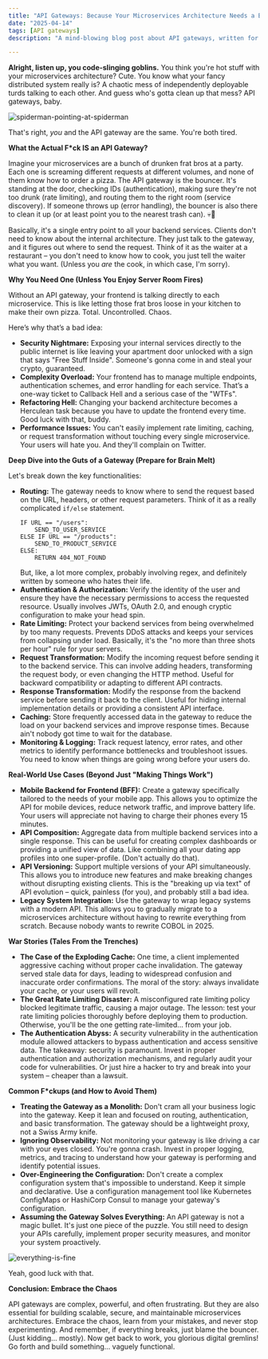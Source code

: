 ```yaml
---
title: "API Gateways: Because Your Microservices Architecture Needs a Bouncer (and a Vomit Bag)"
date: "2025-04-14"
tags: [API gateways]
description: "A mind-blowing blog post about API gateways, written for chaotic Gen Z engineers. Learn why they're the only thing standing between your sanity and a complete server meltdown."

---
```


**Alright, listen up, you code-slinging goblins.** You think you're hot stuff with your microservices architecture? Cute. You know what your fancy distributed system really is? A chaotic mess of independently deployable turds talking to each other. And guess who's gotta clean up that mess? API gateways, baby.

![spiderman-pointing-at-spiderman](https://i.imgflip.com/30b3zt.jpg)

That's right, *you* and the API gateway are the same. You're both tired.

**What the Actual F*ck IS an API Gateway?**

Imagine your microservices are a bunch of drunken frat bros at a party. Each one is screaming different requests at different volumes, and none of them know how to order a pizza. The API gateway is the bouncer. It's standing at the door, checking IDs (authentication), making sure they're not too drunk (rate limiting), and routing them to the right room (service discovery). If someone throws up (error handling), the bouncer is also there to clean it up (or at least point you to the nearest trash can). 💀🙏

Basically, it's a single entry point to all your backend services. Clients don't need to know about the internal architecture. They just talk to the gateway, and it figures out where to send the request. Think of it as the waiter at a restaurant – you don't need to know how to cook, you just tell the waiter what you want. (Unless you *are* the cook, in which case, I'm sorry).

**Why You Need One (Unless You Enjoy Server Room Fires)**

Without an API gateway, your frontend is talking directly to each microservice. This is like letting those frat bros loose in your kitchen to make their own pizza. Total. Uncontrolled. Chaos.

Here’s why that’s a bad idea:

*   **Security Nightmare:** Exposing your internal services directly to the public internet is like leaving your apartment door unlocked with a sign that says "Free Stuff Inside". Someone's gonna come in and steal your crypto, guaranteed.
*   **Complexity Overload:** Your frontend has to manage multiple endpoints, authentication schemes, and error handling for each service. That’s a one-way ticket to Callback Hell and a serious case of the "WTFs".
*   **Refactoring Hell:** Changing your backend architecture becomes a Herculean task because you have to update the frontend every time. Good luck with that, buddy.
*   **Performance Issues:** You can't easily implement rate limiting, caching, or request transformation without touching every single microservice. Your users will hate you. And they'll complain on Twitter.

**Deep Dive into the Guts of a Gateway (Prepare for Brain Melt)**

Let's break down the key functionalities:

*   **Routing:** The gateway needs to know where to send the request based on the URL, headers, or other request parameters. Think of it as a really complicated `if/else` statement.
    ```
    IF URL == "/users":
        SEND_TO_USER_SERVICE
    ELSE IF URL == "/products":
        SEND_TO_PRODUCT_SERVICE
    ELSE:
        RETURN 404_NOT_FOUND
    ```
    But, like, a lot more complex, probably involving regex, and definitely written by someone who hates their life.
*   **Authentication & Authorization:** Verify the identity of the user and ensure they have the necessary permissions to access the requested resource. Usually involves JWTs, OAuth 2.0, and enough cryptic configuration to make your head spin.
*   **Rate Limiting:** Protect your backend services from being overwhelmed by too many requests. Prevents DDoS attacks and keeps your services from collapsing under load. Basically, it's the "no more than three shots per hour" rule for your servers.
*   **Request Transformation:** Modify the incoming request before sending it to the backend service. This can involve adding headers, transforming the request body, or even changing the HTTP method. Useful for backward compatibility or adapting to different API contracts.
*   **Response Transformation:** Modify the response from the backend service before sending it back to the client. Useful for hiding internal implementation details or providing a consistent API interface.
*   **Caching:** Store frequently accessed data in the gateway to reduce the load on your backend services and improve response times. Because ain't nobody got time to wait for the database.
*   **Monitoring & Logging:** Track request latency, error rates, and other metrics to identify performance bottlenecks and troubleshoot issues. You need to know when things are going wrong before your users do.

**Real-World Use Cases (Beyond Just "Making Things Work")**

*   **Mobile Backend for Frontend (BFF):** Create a gateway specifically tailored to the needs of your mobile app. This allows you to optimize the API for mobile devices, reduce network traffic, and improve battery life. Your users will appreciate not having to charge their phones every 15 minutes.
*   **API Composition:** Aggregate data from multiple backend services into a single response. This can be useful for creating complex dashboards or providing a unified view of data. Like combining all your dating app profiles into one super-profile. (Don't actually do that).
*   **API Versioning:** Support multiple versions of your API simultaneously. This allows you to introduce new features and make breaking changes without disrupting existing clients. This is the "breaking up via text" of API evolution – quick, painless (for you), and probably still a bad idea.
*   **Legacy System Integration:** Use the gateway to wrap legacy systems with a modern API. This allows you to gradually migrate to a microservices architecture without having to rewrite everything from scratch. Because nobody wants to rewrite COBOL in 2025.

**War Stories (Tales From the Trenches)**

*   **The Case of the Exploding Cache:** One time, a client implemented aggressive caching without proper cache invalidation. The gateway served stale data for days, leading to widespread confusion and inaccurate order confirmations. The moral of the story: always invalidate your cache, or your users will revolt.
*   **The Great Rate Limiting Disaster:** A misconfigured rate limiting policy blocked legitimate traffic, causing a major outage. The lesson: test your rate limiting policies thoroughly before deploying them to production. Otherwise, you'll be the one getting rate-limited... from your job.
*   **The Authentication Abyss:** A security vulnerability in the authentication module allowed attackers to bypass authentication and access sensitive data. The takeaway: security is paramount. Invest in proper authentication and authorization mechanisms, and regularly audit your code for vulnerabilities. Or just hire a hacker to try and break into your system – cheaper than a lawsuit.

**Common F*ckups (and How to Avoid Them)**

*   **Treating the Gateway as a Monolith:** Don't cram all your business logic into the gateway. Keep it lean and focused on routing, authentication, and basic transformation. The gateway should be a lightweight proxy, not a Swiss Army knife.
*   **Ignoring Observability:** Not monitoring your gateway is like driving a car with your eyes closed. You're gonna crash. Invest in proper logging, metrics, and tracing to understand how your gateway is performing and identify potential issues.
*   **Over-Engineering the Configuration:** Don't create a complex configuration system that's impossible to understand. Keep it simple and declarative. Use a configuration management tool like Kubernetes ConfigMaps or HashiCorp Consul to manage your gateway's configuration.
*   **Assuming the Gateway Solves Everything:** An API gateway is not a magic bullet. It's just one piece of the puzzle. You still need to design your APIs carefully, implement proper security measures, and monitor your system proactively.

![everything-is-fine](https://i.kym-cdn.com/entries/icons/mobile/000/018/698/this_is_fine.jpg)

Yeah, good luck with that.

**Conclusion: Embrace the Chaos**

API gateways are complex, powerful, and often frustrating. But they are also essential for building scalable, secure, and maintainable microservices architectures. Embrace the chaos, learn from your mistakes, and never stop experimenting. And remember, if everything breaks, just blame the bouncer. (Just kidding... mostly). Now get back to work, you glorious digital gremlins! Go forth and build something… vaguely functional.
